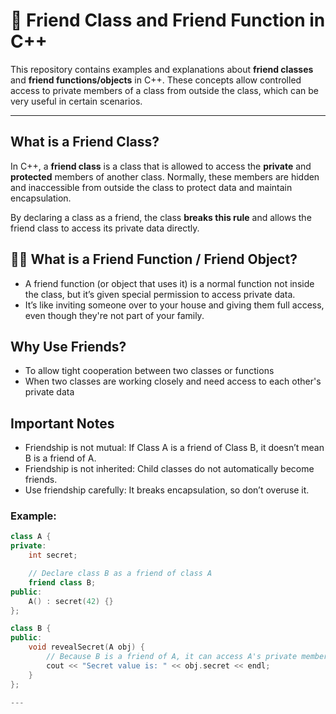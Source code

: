 # 🤝 Friend Class and Friend Function in C++

This repository contains examples and explanations about **friend classes** and **friend functions/objects** in C++. These concepts allow controlled access to private members of a class from outside the class, which can be very useful in certain scenarios.

---

##  What is a Friend Class?

In C++, a **friend class** is a class that is allowed to access the **private** and **protected** members of another class. Normally, these members are hidden and inaccessible from outside the class to protect data and maintain encapsulation.

By declaring a class as a friend, the class **breaks this rule** and allows the friend class to access its private data directly.

## 🧍‍♂️ What is a Friend Function / Friend Object?
- A friend function (or object that uses it) is a normal function not inside the class, but it’s given special permission to access private data.
- It’s like inviting someone over to your house and giving them full access, even though they're not part of your family.

## Why Use Friends?
- To allow tight cooperation between two classes or functions
- When two classes are working closely and need access to each other's private data

## Important Notes
- Friendship is not mutual: If Class A is a friend of Class B, it doesn’t mean B is a friend of A.
- Friendship is not inherited: Child classes do not automatically become friends.
- Use friendship carefully: It breaks encapsulation, so don’t overuse it.

### Example:

```cpp
class A {
private:
    int secret;

    // Declare class B as a friend of class A
    friend class B;
public:
    A() : secret(42) {}
};

class B {
public:
    void revealSecret(A obj) {
        // Because B is a friend of A, it can access A's private members
        cout << "Secret value is: " << obj.secret << endl;
    }
};

---
